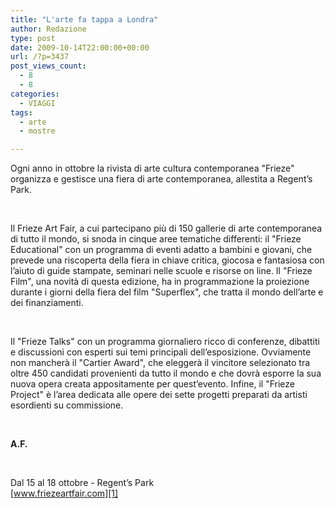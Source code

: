 ```yaml
---
title: "L'arte fa tappa a Londra"
author: Redazione
type: post
date: 2009-10-14T22:00:00+00:00
url: /?p=3437
post_views_count:
  - 8
  - 8
categories:
  - VIAGGI
tags:
  - arte
  - mostre

---
```

Ogni anno in ottobre la rivista di arte cultura contemporanea "Frieze" organizza e gestisce una fiera di arte contemporanea, allestita a Regent&#8217;s Park.

&nbsp;

Il Frieze Art Fair, a cui partecipano pi&ugrave; di 150 gallerie di arte contemporanea di tutto il mondo, si snoda in cinque aree tematiche differenti: il "Frieze Educational" con un programma di eventi adatto a bambini e giovani, che prevede una riscoperta della fiera in chiave critica, giocosa e fantasiosa con l&#8217;aiuto di guide stampate, seminari nelle scuole e risorse on line. Il "Frieze Film", una novit&agrave; di questa edizione, ha in programmazione la proiezione durante i giorni della fiera del film "Superflex", che tratta il mondo dell&#8217;arte e dei finanziamenti.

&nbsp;

Il "Frieze Talks" con un programma giornaliero ricco di conferenze, dibattiti e discussioni con esperti sui temi principali dell&#8217;esposizione. Ovviamente non mancher&agrave; il "Cartier Award", che elegger&agrave; il vincitore selezionato tra oltre 450 candidati provenienti da tutto il mondo e che dovr&agrave; esporre la sua nuova opera creata appositamente per quest&#8217;evento. Infine, il "Frieze Project" &egrave; l&#8217;area dedicata alle opere dei sette progetti preparati da artisti esordienti su commissione.

&nbsp;

**A.F.** 

&nbsp;

Dal 15 al 18 ottobre &#45; Regent&#8217;s Park  
[www.friezeartfair.com][1]

 [1]: https://www.friezeartfair.com